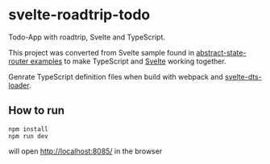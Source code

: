 # svelte-roadtrip-todo
Todo-App with roadtrip, Svelte and TypeScript.

This project was converted from Svelte sample found in [abstract-state-router examples](http://tehshrike.github.io/state-router-example/) to make TypeScript and [Svelte](https://svelte.technology/) working together.

Genrate TypeScript definition files when build with webpack and [svelte-dts-loader](https://github.com/Kiho/svelte-dts-loader).

## How to run
    npm install
    npm run dev

will open [http://localhost:8085/](http://localhost:8085/) in the browser
